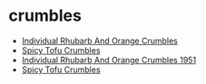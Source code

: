 # crumbles

 * [Individual Rhubarb And Orange Crumbles](../../index/i/individual-rhubarb-and-orange-crumbles-1951.json)
 * [Spicy Tofu Crumbles](../../index/s/spicy-tofu-crumbles.json)
 * [Individual Rhubarb And Orange Crumbles 1951](../../index/i/individual-rhubarb-and-orange-crumbles-1951.json)
 * [Spicy Tofu Crumbles](../../index/s/spicy-tofu-crumbles.json)
